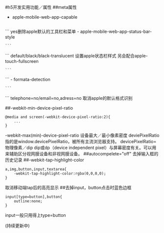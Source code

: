 #h5开发实用功能／属性
##meta属性
- apple-mobile-web-app-capable

	```
<meta name="apple-mobile-web-app-capable" content="yes">
	```	
	yes删除apple默认的工具栏和菜单
- apple-mobile-web-app-status-bar-style

	```
<meta name="apple-mobile-web-app-status-bar-style" content="black-translucent">
	```
	default/black/black-translucent 设置apple状态栏样式
	另会配合apple-touch-fullscreen
	
	```
<meta name="apple-touch-fullscreen" content="yes">
	```
- formata-detection
	
	```
<meta name="format-detection" content="telephone=no">
	```
	telephone=no/email=no,adress=no 取消apple的默认格式识别
		
##-webkit-min-device-pixel-ratio
```
@media and screen(-webkit-device-pixel-ratio:2){
	...
}
```	
-webkit-max(min)-device-pixel-ratio 设备最大／最小像素密度
deviePixelRatio指的是window.devicePixelRatio，被所有主流浏览器支持。
devicePixelRatio=物理像素／dip
dip或dp（device independent pixel）与屏幕密度有关。可以用来辅助区分视网膜设备和非视网膜设备。
##autocompelete="off"
去掉输入框的历史记录
##-webkit-tap-highlight-color

```
a,img,button,input,textarea{
	-webkit-tap-highlight-color:rgba(0,0,0,0);
}
```
取消移动端tap后的高亮显示
##去掉input，button点击时蓝色边框

```
input[type=button],button{
	outline:none;
}
```
input一般只用得上type=button

(持续更新中)

	
